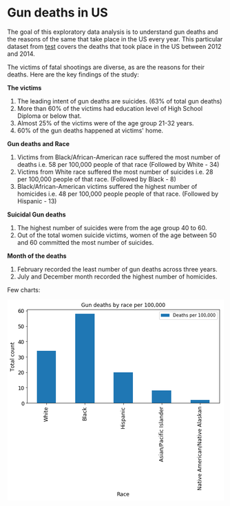 # Gun deaths in US
The goal of this exploratory data analysis is to understand gun deaths and the reasons of the same that take place in the US every year. This particular dataset from [test](https://github.com/fivethirtyeight/guns-data) covers the deaths that took place in the US between 2012 and 2014. 

The victims of fatal shootings are diverse, as are the reasons for their deaths. Here are the key findings of the study:

__The victims__
1. The leading intent of gun deaths are suicides. (63% of total gun deaths)
2. More than 60% of the victims had education level of High School Diploma or below that.
3. Almost 25% of the victims were of the age group 21-32 years.
4. 60% of the gun deaths happened at victims' home.

__Gun deaths and Race__
1. Victims from Black/African-American race suffered the most number of deaths i.e. 58 per 100,000 people of that race (Followed by White - 34)
2. Victims from White race suffered the most number of suicides i.e. 28 per 100,000 people of that race. (Followed by Black - 8)
3. Black/African-American victims suffered the highest number of homicides i.e. 48 per 100,000 people people of that race. (Followed by Hispanic - 13)

__Suicidal Gun deaths__
1. The highest number of suicides were from the age group 40 to 60.
2. Out of the total women suicide victims, women of the age between 50 and 60 committed the most number of suicides.

__Month of the deaths__
1. February recorded the least number of gun deaths across three years.
2. July and December month recorded the highest number of homicides.


Few charts:

  ![Deaths per 100K](https://github.com/ravindra-s/US-Gun-Deaths-Data/blob/master/charts/deaths_per100K.png)
